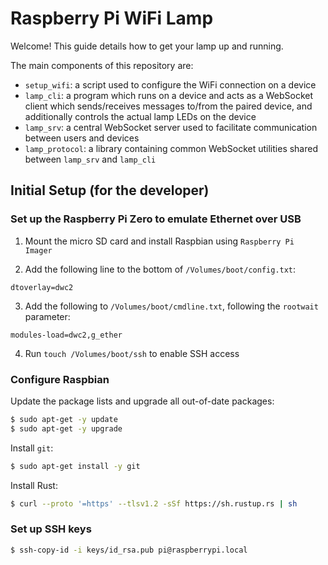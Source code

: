 # Raspberry Pi WiFi Lamp

Welcome! This guide details how to get your lamp up and running.

The main components of this repository are:

- `setup_wifi`: a script used to configure the WiFi connection on a device
- `lamp_cli`: a program which runs on a device and acts as a WebSocket client
which sends/receives messages to/from the paired device, and additionally
controls the actual lamp LEDs on the device
- `lamp_srv`: a central WebSocket server used to facilitate communication
between users and devices
- `lamp_protocol`: a library containing common WebSocket utilities shared
between `lamp_srv` and `lamp_cli`

## Initial Setup (for the developer)

### Set up the Raspberry Pi Zero to emulate Ethernet over USB

1. Mount the micro SD card and install Raspbian using `Raspberry Pi Imager`

2. Add the following line to the bottom of `/Volumes/boot/config.txt`:

```
dtoverlay=dwc2
```

3. Add the following to `/Volumes/boot/cmdline.txt`, following the `rootwait`
parameter:

```
modules-load=dwc2,g_ether
```

4. Run `touch /Volumes/boot/ssh` to enable SSH access

### Configure Raspbian

Update the package lists and upgrade all out-of-date packages:

```bash
$ sudo apt-get -y update
$ sudo apt-get -y upgrade
```

Install `git`:

```bash
$ sudo apt-get install -y git
```

Install Rust:

```bash
$ curl --proto '=https' --tlsv1.2 -sSf https://sh.rustup.rs | sh
```

### Set up SSH keys

```bash
$ ssh-copy-id -i keys/id_rsa.pub pi@raspberrypi.local
```
